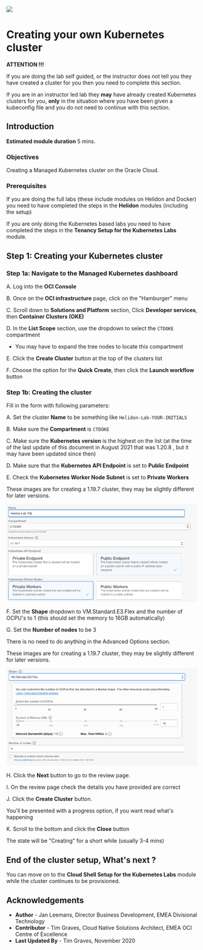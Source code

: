 ![](../../../common/images/customer.logo2.png)

# Creating your own Kubernetes cluster

**ATTENTION !!!** 

If you are doing the lab self guided, or the instructor does not tell you they have created a cluster for you then you need to complete this section.

If you are in an instructor led lab they **may** have already created Kubernetes clusters for you, **only** in the situation where you have been given a kubeconfig file and you do not need to continue with this section.



## Introduction

**Estimated module duration** 5 mins.

### Objectives

Creating a Managed Kubernetes cluster on the Oracle Cloud.  

### Prerequisites

If you are doing the full labs (these include modules on Helidon and Docker) you need to have completed the steps in the **Helidon** modules (including the setup)

If you are only doing the Kubernetes based labs you need to have completed the steps in the **Tenancy Setup for the Kubernetes Labs** module.

## Step 1: Creating your Kubernetes cluster

### Step 1a: Navigate to the Managed Kubernetes dashboard

  A. Log into the **OCI Console** 

  B. Once on the **OCI infrastructure** page, click on the "Hamburger" menu  
  
  C. Scroll down to **Solutions and Platform** section, Click **Developer services**, then **Container Clusters (OKE)**

  D. In the **List Scope** section, use the dropdown to select the `CTDOKE` compartment
  
  - You may have to expand the tree nodes to locate this compartment

  E. Click the **Create Cluster** button at the top of the clusters list

  F. Choose the option for the **Quick Create**, then click the **Launch workflow** button



### Step 1b: Creating the cluster

Fill in the form with following parameters:

  A. Set the cluster **Name** to be something like `Helidon-Lab-YOUR-INITIALS`
  
  B.  Make sure the **Compartment** is `CTDOKE`
  
  C.  Make sure the **Kubernetes version** is the highest on the list (at the time of the last update of this document in August 2021 that was 1.20.8 , but it may have been updated since then)
  
  D. Make sure that the **Kubernetes API Endpoint** is set to **Public Endpoint**

  E. Check the **Kubernetes Worker Node Subnet** is set to **Private Workers**

These images are for creating a 1.19.7 cluster, they may be slightly different for later versions.

  ![](images/create-k8s-cluster-a.png)
  
  F. Set the **Shape** dropdown to VM.Standard.E3.Flex and the number of OCPU's to 1 (this should set the memory to 16GB automatically)
  
  G. Set the **Number of nodes** to be 3

There is no need to do anything in the Advanced Options section.

These images are for creating a 1.19.7 cluster, they may be slightly different for later versions.
 
  ![](images/create-k8s-cluster-b.png)

  H. Click the **Next** button to go to the review page.

  I. On the review page check the details you have provided are correct

  J. Click the **Create Cluster** button.

You'll be presented with a progress option, if you want read what's happening

  K. Scroll to the bottom and click the **Close** button

The state will be "Creating" for a short while (usually 3-4 mins)

## End of the cluster setup, What's next ?

You can move on to the **Cloud Shell Setup for the Kubernetes Labs** module while the cluster continues to be provisioned.

## Acknowledgements

* **Author** - Jan Leemans, Director Business Development, EMEA Divisional Technology
* **Contributor** - Tim Graves, Cloud Native Solutions Architect, EMEA OCI Centre of Excellence
* **Last Updated By** - Tim Graves, November 2020
